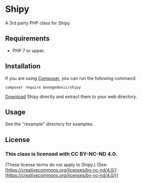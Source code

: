 
# Shipy

A 3rd party PHP class for Shipy.


## Requirements

 - PHP 7 or upper.

## Installation

If you are using [Composer](https://getcomposer.org/), you can run the following command:

```
composer require benegedeniz/shipy
```
[Download](https://github.com/BenEgeDeniz/Shipy/releases) Shipy directly and extract them to your web directory.

## Usage

See the "/example" directory for examples.

## License

### This class is licensed with CC BY-NC-ND 4.0. 
(These license terms do not apply to Shipy.) (See:  [https://creativecommons.org/licenses/by-nc-nd/4.0/](https://creativecommons.org/licenses/by-nc-nd/4.0/))
